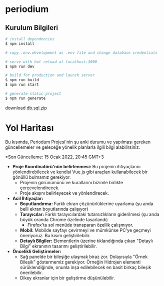 # periodium

## Kurulum Bilgileri

```bash
# install dependencies
$ npm install

# copy .env.development as .env file and change database credentials

# serve with hot reload at localhost:3000
$ npm run dev

# build for production and launch server
$ npm run build
$ npm run start

# generate static project
$ npm run generate
```

download [db.sql.zip](https://evrimagaci.org/public/periodum/db.sql.zip)



# Yol Haritası

Bu kısımda, Periodum Projesi'nin şu anki durumu ve yapılması gereken güncellemeler ve geleceğe yönelik planlarla ilgili bilgi alabilirsiniz.

*Son Güncelleme: 15 Ocak 2022, 20:45 GMT+3

* **Proje Koordinatörü'nün belirlenmesi:** Bu projenin ihtiyaçlarını yönlendirebilecek ve kendisi Vue.js gibi araçları kullanabilecek bir gönüllü bulmamız gerekiyor.
  * Projenin görünümünü ve kurallarını bizimle birlikte çerçevelendirecek.
  * Proje akışını belirleyecek ve yönlendirecek.
* **Acil İhtiyaçlar:**
  * **Boyutlandırma:** Farklı ekran çözünürlüklerine uyarlama (şu anda belli ekran boyutlarında çalışıyor)
  * **Tarayıcılar:** Farklı tarayıcılardaki tutarsızlıkların giderilmesi (şu anda büyük oranda Chrome özelinde tasarlandı)
    * Firefox'ta sol menüde transparan özellik çalışmıyor.
  * **Mobil:** Mobilde sayfayı çevirmeyi ve mümkünse PC'ye geçmeyi öneriyoruz. Bu kısım geliştirilebilir. 
  * **Detaylı Bilgiler:** Elementlerin üzerine tıklandığında çıkan "Detaylı Bilgi" ekranının tasarımı geliştirilebilir.
* **Öncelikli Geliştirmeler:**
  * Sağ panelde bir bileşiğe ulaşmak biraz zor. Dolayısıyla "Örnek Bileşik" göstermemiz gerekiyor. Örneğin Hidrojen elementi sürüklendiğinde, onunla inşa edilebilecek en basit birkaç bileşik önerilebilir.
  * Dikey ekranlar için bir geliştirme düşünülebilir.
